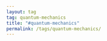```yaml
---
layout: tag
tag: quantum-mechanics
title: "#quantum-mechanics"
permalink: /tags/quantum-mechanics/
---
```

